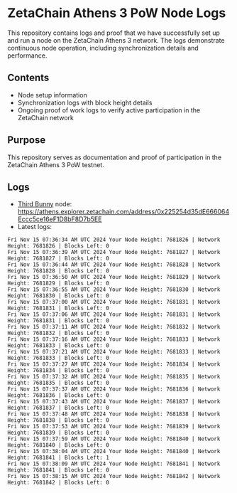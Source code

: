 # ZetaChain Athens 3 PoW Node Logs
This repository contains logs and proof that we have successfully set up and run a node on the ZetaChain Athens 3 network. The logs demonstrate continuous node operation, including synchronization details and performance.

## Contents
- Node setup information
- Synchronization logs with block height details
- Ongoing proof of work logs to verify active participation in the ZetaChain network

## Purpose
This repository serves as documentation and proof of participation in the ZetaChain Athens 3 PoW testnet.

## Logs

- [Third Bunny](https://thirdbunny.xyz/) node: https://athens.explorer.zetachain.com/address/0x225254d35dE666064Eccc5ce16eF1D8bF8D7b5EE
- Latest logs:
```
Fri Nov 15 07:36:34 AM UTC 2024 Your Node Height: 7681826 | Network Height: 7681826 | Blocks Left: 0
Fri Nov 15 07:36:39 AM UTC 2024 Your Node Height: 7681827 | Network Height: 7681827 | Blocks Left: 0
Fri Nov 15 07:36:44 AM UTC 2024 Your Node Height: 7681828 | Network Height: 7681828 | Blocks Left: 0
Fri Nov 15 07:36:50 AM UTC 2024 Your Node Height: 7681829 | Network Height: 7681829 | Blocks Left: 0
Fri Nov 15 07:36:55 AM UTC 2024 Your Node Height: 7681830 | Network Height: 7681830 | Blocks Left: 0
Fri Nov 15 07:37:00 AM UTC 2024 Your Node Height: 7681831 | Network Height: 7681831 | Blocks Left: 0
Fri Nov 15 07:37:06 AM UTC 2024 Your Node Height: 7681831 | Network Height: 7681831 | Blocks Left: 0
Fri Nov 15 07:37:11 AM UTC 2024 Your Node Height: 7681832 | Network Height: 7681832 | Blocks Left: 0
Fri Nov 15 07:37:16 AM UTC 2024 Your Node Height: 7681833 | Network Height: 7681833 | Blocks Left: 0
Fri Nov 15 07:37:21 AM UTC 2024 Your Node Height: 7681833 | Network Height: 7681833 | Blocks Left: 0
Fri Nov 15 07:37:27 AM UTC 2024 Your Node Height: 7681834 | Network Height: 7681834 | Blocks Left: 0
Fri Nov 15 07:37:32 AM UTC 2024 Your Node Height: 7681835 | Network Height: 7681835 | Blocks Left: 0
Fri Nov 15 07:37:37 AM UTC 2024 Your Node Height: 7681836 | Network Height: 7681836 | Blocks Left: 0
Fri Nov 15 07:37:43 AM UTC 2024 Your Node Height: 7681837 | Network Height: 7681837 | Blocks Left: 0
Fri Nov 15 07:37:48 AM UTC 2024 Your Node Height: 7681838 | Network Height: 7681838 | Blocks Left: 0
Fri Nov 15 07:37:53 AM UTC 2024 Your Node Height: 7681839 | Network Height: 7681839 | Blocks Left: 0
Fri Nov 15 07:37:59 AM UTC 2024 Your Node Height: 7681840 | Network Height: 7681840 | Blocks Left: 0
Fri Nov 15 07:38:04 AM UTC 2024 Your Node Height: 7681840 | Network Height: 7681841 | Blocks Left: 1
Fri Nov 15 07:38:09 AM UTC 2024 Your Node Height: 7681841 | Network Height: 7681841 | Blocks Left: 0
Fri Nov 15 07:38:15 AM UTC 2024 Your Node Height: 7681842 | Network Height: 7681842 | Blocks Left: 0
```

